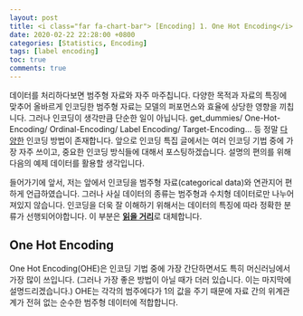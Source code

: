 ```yaml
---
layout: post
title: <i class="far fa-chart-bar"> [Encoding] 1. One Hot Encoding</i>
date: 2020-02-22 22:28:00 +0800
categories: [Statistics, Encoding]
tags: [label encoding]
toc: true
comments: true
---
```


데이터를 처리하다보면 범주형 자료와 자주 마주칩니다. 다양한 목적과 자료의 특징에 맞추어 올바르게 인코딩한 범주형 자료는 모델의 퍼포먼스와 효율에 상당한 영향을 끼칩니다. 그러나 인코딩이 생각만큼 단순한 일이 아닙니다. get_dummies/ One-Hot-Encoding/ Ordinal-Encoding/ Label Encoding/ Target-Encoding... 등 정말 [다양한](http://contrib.scikit-learn.org/categorical-encoding/index.html) 인코딩 방법이 존재합니다. 앞으로 인코딩 특집 글에서는 여러 인코딩 기법 중에 가장 자주 쓰이고, 중요한 인코딩 방식들에 대해서 포스팅하겠습니다. 설명의 편의를 위해 다음의 예제 데이터를 활용할 생각입니다.  



들어가기에 앞서, 저는 앞에서 인코딩을 범주형 자료(categorical data)와 연관지어 편하게 언급하였습니다. 그러나 사실 데이터의 종류는 범주형과 수치형 데이터로만 나누어져있지 않습니다. 인코딩을 더욱 잘 이해하기 위해서는 데이터의 특징에 따라 정확한 분류가 선행되어야합니다. 이 부분은 <b>[읽을 거리](https://towardsdatascience.com/7-data-types-a-better-way-to-think-about-data-types-for-machine-learning-939fae99a689)</b>로 대체합니다.

## One Hot Encoding
One Hot Encoding(OHE)은 인코딩 기법 중에 가장 간단하면서도 특히 머신러닝에서 가장 많이 쓰입니다. (그러나 가장 좋은 방법이 아닐 때가 더러 있습니다. 이는 마지막에 설명드리겠습니다.) OHE는 각각의 범주에다가 1의 값을 주기 때문에 자료 간의 위계관계가 전혀 없는 순수한 범주형 데이터에 적합합니다. 




